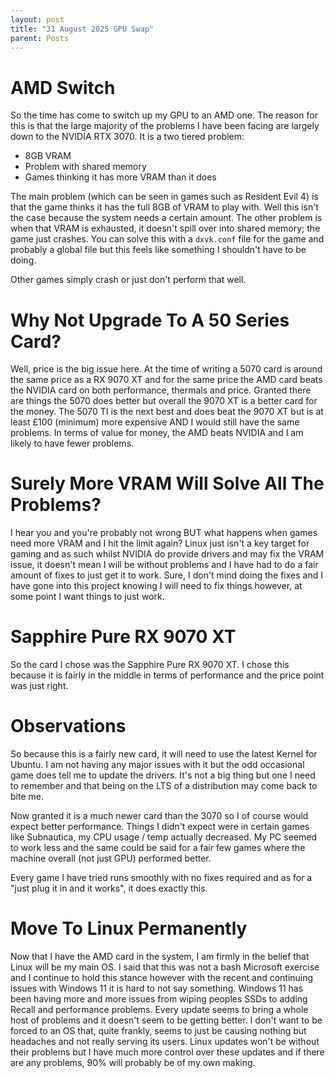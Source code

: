 ```yaml
---
layout: post
title: "31 August 2025 GPU Swap"
parent: Posts
---
```


# AMD Switch
So the time has come to switch up my GPU to an AMD one. The reason for this is that the large majority
of the problems I have been facing are largely down to the NVIDIA RTX 3070. It is a two tiered problem:

- 8GB VRAM
- Problem with shared memory
- Games thinking it has more VRAM than it does

The main problem (which can be seen in games such as Resident Evil 4) is that the game thinks it has the full 8GB of
VRAM to play with. Well this isn't the case because the system needs a certain amount. The other problem is when that VRAM is exhausted, it doesn't
spill over into shared memory; the game just crashes. You can solve this with a `dxvk.conf` file for the game and probably a global file but this feels like something I shouldn't have to be doing.

Other games simply crash or just don't perform that well.

# Why Not Upgrade To A 50 Series Card?
Well, price is the big issue here. At the time of writing a 5070 card is around the same price as a RX 9070 XT and
for the same price the AMD card beats the NVIDIA card on both performance, thermals and price. Granted there are things the 5070 does better but overall the 9070 XT is a better card for the money.
The 5070 TI is the next best and does beat the 9070 XT but is at least £100 (minimum) more expensive AND I would still have the same problems.
In terms of value for money, the AMD beats NVIDIA and I am likely to have fewer problems.

# Surely More VRAM Will Solve All The Problems?
I hear you and you're probably not wrong BUT what happens when games need more VRAM and I hit the limit again? Linux just isn't a key target for gaming and as such whilst NVIDIA do provide drivers and may fix the VRAM issue, it doesn't mean I will be without problems and I have had to do a fair amount of fixes to just get it to work. Sure, I don't mind doing the fixes and I have gone into this project knowing I will need to fix things however, at some point I want things to just work.

# Sapphire Pure RX 9070 XT
So the card I chose was the Sapphire Pure RX 9070 XT. I chose this because it is fairly in the middle in terms of performance and the price point was just right.

# Observations
So because this is a fairly new card, it will need to use the latest Kernel for Ubuntu. I am not having any major issues with it but the odd occasional game does tell me to update the drivers. It's not a big thing but one I need to remember and that being on the LTS of a distribution may come back to bite me.

Now granted it is a much newer card than the 3070 so I of course would expect better performance. Things I didn't expect were in certain games like Subnautica, my CPU usage / temp actually decreased. My PC seemed to work less and the same could be said for a fair few games where the machine overall (not just GPU) performed better.

Every game I have tried runs smoothly with no fixes required and as for a "just plug it in and it works", it does exactly this.

# Move To Linux Permanently
Now that I have the AMD card in the system, I am firmly in the belief that Linux will be my main OS. I said that this was not a bash Microsoft exercise and I continue to hold this stance however with the recent and continuing issues with Windows 11 it is hard to not say something.
Windows 11 has been having more and more issues from wiping peoples SSDs to adding Recall and performance problems. Every update seems to bring a whole host of problems and it doesn't seem to be getting better. I don't want to be forced to an OS that, quite frankly, seems to just be causing nothing but headaches and not really serving its users. Linux updates won't be without their problems but I have much more control over these updates and if there are any problems, 90% will probably be of my own making.